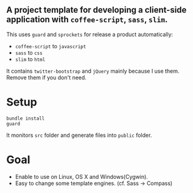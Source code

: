 A project template for developing a client-side application with `coffee-script`, `sass`, `slim`.
---

This uses `guard` and `sprockets` for release a product automatically:

* `coffee-script` to `javascript`
* `sass` to `css`
* `slim` to `html`

It contains `twitter-bootstrap` and `jQuery` mainly because I use them. Remove them if you don't need.

# Setup

    bundle install
    guard

It  monitors `src` folder and generate files into `public` folder.

# Goal

* Enable to use on Linux, OS X and Windows(Cygwin).
* Easy to change some template engines. (cf. Sass -> Compass)

